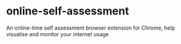 # online-self-assessment
An online-time self assessment browser extension for Chrome, help visualise and monitor your internet usage
